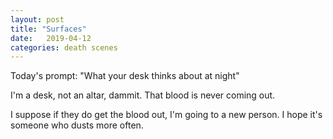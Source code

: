 ```yaml
---
layout: post
title: "Surfaces"
date:   2019-04-12
categories: death scenes
---
```

Today's prompt: "What your desk thinks about at night"

I'm a desk, not an altar, dammit. That blood is never coming out.

I suppose if they do get the blood out, I'm going to a new person. I hope it's someone who dusts more often.
